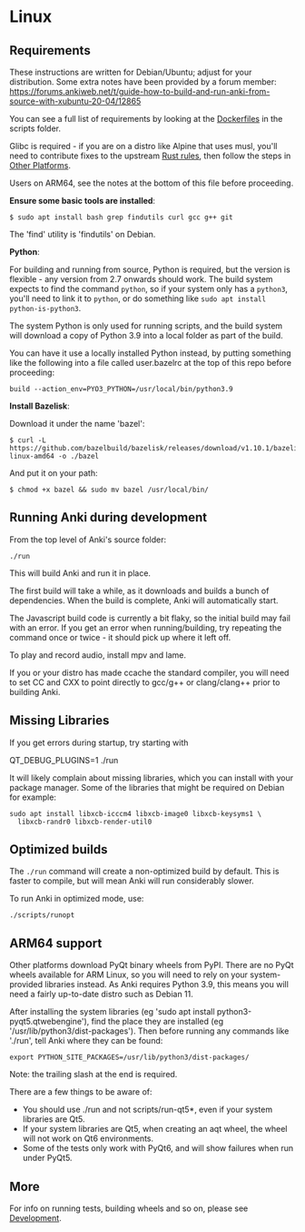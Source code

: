 # Linux

## Requirements

These instructions are written for Debian/Ubuntu; adjust for your distribution.
Some extra notes have been provided by a forum member:
https://forums.ankiweb.net/t/guide-how-to-build-and-run-anki-from-source-with-xubuntu-20-04/12865

You can see a full list of requirements by looking at the [Dockerfiles](../scripts/docker/README.md)
in the scripts folder.

Glibc is required - if you are on a distro like Alpine that uses musl, you'll need
to contribute fixes to the upstream [Rust rules](https://github.com/bazelbuild/rules_rust/issues/390),
then follow the steps in [Other Platforms](./new-platform.md).

Users on ARM64, see the notes at the bottom of this file before proceeding.

**Ensure some basic tools are installed**:

```
$ sudo apt install bash grep findutils curl gcc g++ git
```

The 'find' utility is 'findutils' on Debian.

**Python**:

For building and running from source, Python is required, but the version is
flexible - any version from 2.7 onwards should work. The build system expects to
find the command `python`, so if your system only has a `python3`, you'll need
to link it to `python`, or do something like `sudo apt install python-is-python3`.

The system Python is only used for running scripts, and the build system will
download a copy of Python 3.9 into a local folder as part of the build.

You can have it use a locally installed Python instead, by putting something
like the following into a file called user.bazelrc at the top of this repo
before proceeding:

```
build --action_env=PYO3_PYTHON=/usr/local/bin/python3.9
```

**Install Bazelisk**:

Download it under the name 'bazel':

```
$ curl -L https://github.com/bazelbuild/bazelisk/releases/download/v1.10.1/bazelisk-linux-amd64 -o ./bazel
```

And put it on your path:

```
$ chmod +x bazel && sudo mv bazel /usr/local/bin/
```

## Running Anki during development

From the top level of Anki's source folder:

```
./run
```

This will build Anki and run it in place.

The first build will take a while, as it downloads and builds a bunch of
dependencies. When the build is complete, Anki will automatically start.

The Javascript build code is currently a bit flaky, so the initial
build may fail with an error. If you get an error when running/building,
try repeating the command once or twice - it should pick up where it left off.

To play and record audio, install mpv and lame.

If you or your distro has made ccache the standard compiler, you will need to
set CC and CXX to point directly to gcc/g++ or clang/clang++ prior to building
Anki.

## Missing Libraries

If you get errors during startup, try starting with

QT_DEBUG_PLUGINS=1 ./run

It will likely complain about missing libraries, which you can install with
your package manager. Some of the libraries that might be required on Debian
for example:

```
sudo apt install libxcb-icccm4 libxcb-image0 libxcb-keysyms1 \
  libxcb-randr0 libxcb-render-util0
```

## Optimized builds

The `./run` command will create a non-optimized build by default. This is faster
to compile, but will mean Anki will run considerably slower.

To run Anki in optimized mode, use:

```
./scripts/runopt
```

## ARM64 support

Other platforms download PyQt binary wheels from PyPI. There are no PyQt wheels available
for ARM Linux, so you will need to rely on your system-provided libraries instead. As Anki
requires Python 3.9, this means you will need a fairly up-to-date distro such as Debian 11.

After installing the system libraries (eg 'sudo apt install python3-pyqt5.qtwebengine'),
find the place they are installed (eg '/usr/lib/python3/dist-packages'). Then before
running any commands like './run', tell Anki where they can be found:

```
export PYTHON_SITE_PACKAGES=/usr/lib/python3/dist-packages/
```

Note: the trailing slash at the end is required.

There are a few things to be aware of:

-   You should use ./run and not scripts/run-qt5\*, even if your system libraries are Qt5.
-   If your system libraries are Qt5, when creating an aqt wheel, the wheel will not work
    on Qt6 environments.
-   Some of the tests only work with PyQt6, and will show failures when run under PyQt5.

## More

For info on running tests, building wheels and so on, please see [Development](./development.md).
